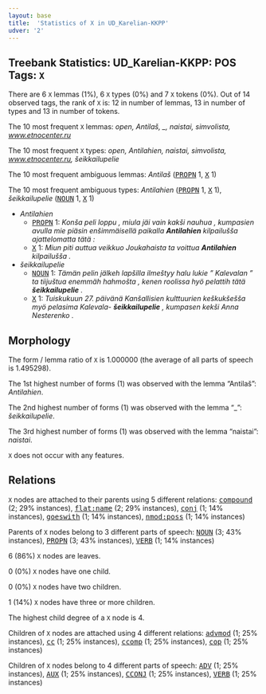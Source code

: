 ```yaml
---
layout: base
title:  'Statistics of X in UD_Karelian-KKPP'
udver: '2'
---
```


## Treebank Statistics: UD_Karelian-KKPP: POS Tags: `X`

There are 6 `X` lemmas (1%), 6 `X` types (0%) and 7 `X` tokens (0%).
Out of 14 observed tags, the rank of `X` is: 12 in number of lemmas, 13 in number of types and 13 in number of tokens.

The 10 most frequent `X` lemmas: <em>open, Antilaš, _, naistai, simvolista, www.etnocenter.ru</em>

The 10 most frequent `X` types:  <em>open, Antilahien, naistai, simvolista, www.etnocenter.ru, šeikkailupelie</em>

The 10 most frequent ambiguous lemmas: <em>Antilaš</em> (<tt><a href="krl_kkpp-pos-PROPN.html">PROPN</a></tt> 1, <tt><a href="krl_kkpp-pos-X.html">X</a></tt> 1)

The 10 most frequent ambiguous types:  <em>Antilahien</em> (<tt><a href="krl_kkpp-pos-PROPN.html">PROPN</a></tt> 1, <tt><a href="krl_kkpp-pos-X.html">X</a></tt> 1), <em>šeikkailupelie</em> (<tt><a href="krl_kkpp-pos-NOUN.html">NOUN</a></tt> 1, <tt><a href="krl_kkpp-pos-X.html">X</a></tt> 1)


* <em>Antilahien</em>
  * <tt><a href="krl_kkpp-pos-PROPN.html">PROPN</a></tt> 1: <em>Konša peli loppu , miula jäi vain kakši nauhua , kumpasien avulla mie piäsin enšimmäisellä paikalla <b>Antilahien</b> kilpailušša ajattelomatta tätä :</em>
  * <tt><a href="krl_kkpp-pos-X.html">X</a></tt> 1: <em>Miun piti auttua veikkuo Joukahaista ta voittua <b>Antilahien</b> kilpailušša .</em>
* <em>šeikkailupelie</em>
  * <tt><a href="krl_kkpp-pos-NOUN.html">NOUN</a></tt> 1: <em>Tämän pelin jälkeh lapšilla ilmeštyy halu lukie ” Kalevalan ” ta tiijuštua enemmäh hahmošta , kenen roolissa hyö pelattih tätä <b>šeikkailupelie</b> .</em>
  * <tt><a href="krl_kkpp-pos-X.html">X</a></tt> 1: <em>Tuiskukuun 27. päivänä Kanšallisien kulttuurien keškukšešša myö pelasima Kalevala- <b>šeikkailupelie</b> , kumpasen kekši Anna Nesterenko .</em>

## Morphology

The form / lemma ratio of `X` is 1.000000 (the average of all parts of speech is 1.495298).

The 1st highest number of forms (1) was observed with the lemma “Antilaš”: <em>Antilahien</em>.

The 2nd highest number of forms (1) was observed with the lemma “_”: <em>šeikkailupelie</em>.

The 3rd highest number of forms (1) was observed with the lemma “naistai”: <em>naistai</em>.

`X` does not occur with any features.


## Relations

`X` nodes are attached to their parents using 5 different relations: <tt><a href="krl_kkpp-dep-compound.html">compound</a></tt> (2; 29% instances), <tt><a href="krl_kkpp-dep-flat-name.html">flat:name</a></tt> (2; 29% instances), <tt><a href="krl_kkpp-dep-conj.html">conj</a></tt> (1; 14% instances), <tt><a href="krl_kkpp-dep-goeswith.html">goeswith</a></tt> (1; 14% instances), <tt><a href="krl_kkpp-dep-nmod-poss.html">nmod:poss</a></tt> (1; 14% instances)

Parents of `X` nodes belong to 3 different parts of speech: <tt><a href="krl_kkpp-pos-NOUN.html">NOUN</a></tt> (3; 43% instances), <tt><a href="krl_kkpp-pos-PROPN.html">PROPN</a></tt> (3; 43% instances), <tt><a href="krl_kkpp-pos-VERB.html">VERB</a></tt> (1; 14% instances)

6 (86%) `X` nodes are leaves.

0 (0%) `X` nodes have one child.

0 (0%) `X` nodes have two children.

1 (14%) `X` nodes have three or more children.

The highest child degree of a `X` node is 4.

Children of `X` nodes are attached using 4 different relations: <tt><a href="krl_kkpp-dep-advmod.html">advmod</a></tt> (1; 25% instances), <tt><a href="krl_kkpp-dep-cc.html">cc</a></tt> (1; 25% instances), <tt><a href="krl_kkpp-dep-ccomp.html">ccomp</a></tt> (1; 25% instances), <tt><a href="krl_kkpp-dep-cop.html">cop</a></tt> (1; 25% instances)

Children of `X` nodes belong to 4 different parts of speech: <tt><a href="krl_kkpp-pos-ADV.html">ADV</a></tt> (1; 25% instances), <tt><a href="krl_kkpp-pos-AUX.html">AUX</a></tt> (1; 25% instances), <tt><a href="krl_kkpp-pos-CCONJ.html">CCONJ</a></tt> (1; 25% instances), <tt><a href="krl_kkpp-pos-VERB.html">VERB</a></tt> (1; 25% instances)

